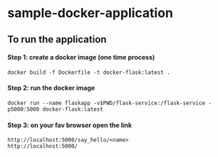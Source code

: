# sample-docker-application


## To run the application 
#### Step 1: create a docker image (one time process)
	docker build -f Dockerfile -t docker-flask:latest .

#### Step 2: run the docker image
	docker run --name flaskapp -v$PWD/flask-service:/flask-service -p5000:5000 docker-flask:latest

#### Step 3: on your fav browser open the link 
	http://localhost:5000/say_hello/<name>
	http://localhost:5000/


